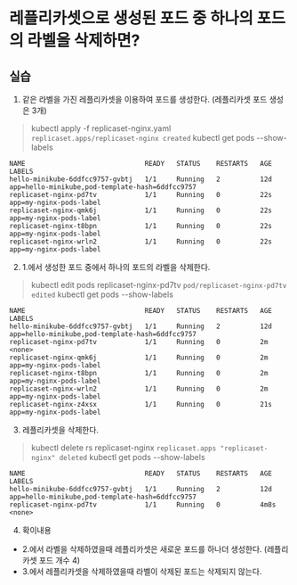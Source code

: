 # 레플리카셋으로 생성된 포드 중 하나의 포드의 라벨을 삭제하면?

## 실습
1. 같은 라벨을 가진 레플리카셋을 이용하여 포드를 생성한다. (레플리카셋 포드 생성은 3개)
> kubectl apply -f replicaset-nginx.yaml     
```replicaset.apps/replicaset-nginx created```
> kubectl get pods --show-labels
```
NAME                              READY   STATUS    RESTARTS   AGE   LABELS
hello-minikube-6ddfcc9757-gvbtj   1/1     Running   2          12d   app=hello-minikube,pod-template-hash=6ddfcc9757
replicaset-nginx-pd7tv            1/1     Running   0          22s   app=my-nginx-pods-label
replicaset-nginx-qmk6j            1/1     Running   0          22s   app=my-nginx-pods-label
replicaset-nginx-t8bpn            1/1     Running   0          22s   app=my-nginx-pods-label
replicaset-nginx-wrln2            1/1     Running   0          22s   app=my-nginx-pods-label

```

2. 1.에서 생성한 포드 중에서 하나의 포드의 라벨을 삭제한다.
> kubectl edit pods replicaset-nginx-pd7tv
```pod/replicaset-nginx-pd7tv edited```
> kubectl get pods --show-labels
```
NAME                              READY   STATUS    RESTARTS   AGE   LABELS
hello-minikube-6ddfcc9757-gvbtj   1/1     Running   2          12d   app=hello-minikube,pod-template-hash=6ddfcc9757
replicaset-nginx-pd7tv            1/1     Running   0          2m    <none>
replicaset-nginx-qmk6j            1/1     Running   0          2m    app=my-nginx-pods-label
replicaset-nginx-t8bpn            1/1     Running   0          2m    app=my-nginx-pods-label
replicaset-nginx-wrln2            1/1     Running   0          2m    app=my-nginx-pods-label
replicaset-nginx-z4xsx            1/1     Running   0          21s   app=my-nginx-pods-label
```

3. 레플리카셋을 삭제한다. 
> kubectl delete rs replicaset-nginx
```replicaset.apps "replicaset-nginx" deleted```
> kubectl get pods --show-labels
```
NAME                              READY   STATUS    RESTARTS   AGE    LABELS
hello-minikube-6ddfcc9757-gvbtj   1/1     Running   2          12d    app=hello-minikube,pod-template-hash=6ddfcc9757
replicaset-nginx-pd7tv            1/1     Running   0          4m8s   <none>

```

4. 확이내용
- 2.에서 라벨을 삭제하였을때 레플리카셋은 새로운 포드를 하나더 생성한다. (레플리카셋 포드 개수 4)
- 3.에서 레플리카셋을 삭제하였을때 라벨이 삭제된 포드는 삭제되지 않는다.
